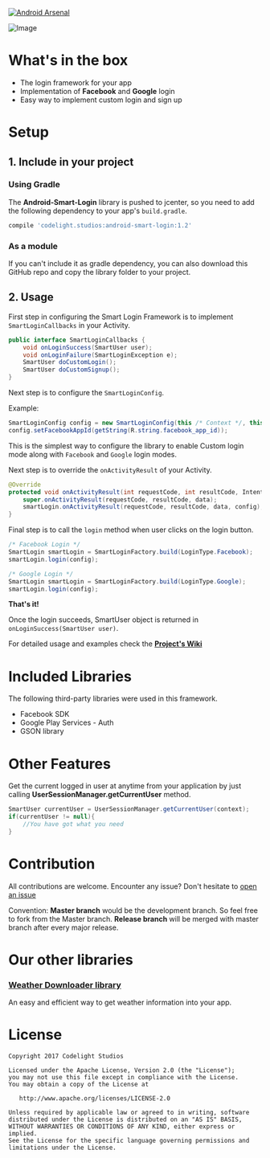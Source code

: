 [![Android Arsenal](https://img.shields.io/badge/Android%20Arsenal-Android%20Smart%20Login-green.svg?style=true)](https://android-arsenal.com/details/1/3026)

![Image](https://raw.githubusercontent.com/CodelightStudios/Android-Smart-Login/master/Screenshots/Info_new.png)

# What's in the box

- The login framework for your app
- Implementation of **Facebook** and **Google** login
- Easy way to implement custom login and sign up

# Setup
## 1. Include in your project

### Using Gradle
The **Android-Smart-Login** library is pushed to jcenter, so you need to add the following dependency to your app's `build.gradle`.

```gradle
compile 'codelight.studios:android-smart-login:1.2'
```

### As a module
If you can't include it as gradle dependency, you can also download this GitHub repo and copy the library folder to your project.


## 2. Usage

First step in configuring the Smart Login Framework is to implement `SmartLoginCallbacks` in your Activity.

```java
public interface SmartLoginCallbacks {
    void onLoginSuccess(SmartUser user);
    void onLoginFailure(SmartLoginException e);
    SmartUser doCustomLogin();
    SmartUser doCustomSignup();
}
```

Next step is to configure the `SmartLoginConfig`.

Example:

```java
SmartLoginConfig config = new SmartLoginConfig(this /* Context */, this /* SmartLoginCallbacks */);
config.setFacebookAppId(getString(R.string.facebook_app_id));
```
This is the simplest way to configure the library to enable Custom login mode along with `Facebook` and `Google` login modes.

Next step is to override the `onActivityResult` of your Activity.

```java
@Override
protected void onActivityResult(int requestCode, int resultCode, Intent data) {
    super.onActivityResult(requestCode, resultCode, data);
    smartLogin.onActivityResult(requestCode, resultCode, data, config);
}
```

Final step is to call the `login` method when user clicks on the login button.

```java
/* Facebook Login */
SmartLogin smartLogin = SmartLoginFactory.build(LoginType.Facebook);
smartLogin.login(config);

/* Google Login */
SmartLogin smartLogin = SmartLoginFactory.build(LoginType.Google);
smartLogin.login(config);
```
**That's it!**

Once the login succeeds, SmartUser object is returned in `onLoginSuccess(SmartUser user)`.

For detailed usage and examples check the **[Project's Wiki](https://github.com/CodelightStudios/Android-Smart-Login/wiki)**

# Included Libraries
The following third-party libraries were used in this framework.

- Facebook SDK
- Google Play Services - Auth
- GSON library

# Other Features
Get the current logged in user at anytime from your application by just calling **UserSessionManager.getCurrentUser** method.

```java
SmartUser currentUser = UserSessionManager.getCurrentUser(context);
if(currentUser != null){
    //You have got what you need
}
```
# Contribution
All contributions are welcome. Encounter any issue? Don't hesitate to [open an issue](https://github.com/CodelightStudios/Android-Smart-Login/issues)

Convention: **Master branch** would be the development branch. So feel free to fork from the Master branch. **Release branch** will be merged with master branch after every major release.

# Our other libraries
### [Weather Downloader library](https://github.com/CodelightStudios/Weather-Downloader)
An easy and efficient way to get weather information into your app.

# License

    Copyright 2017 Codelight Studios

    Licensed under the Apache License, Version 2.0 (the "License");
    you may not use this file except in compliance with the License.
    You may obtain a copy of the License at

       http://www.apache.org/licenses/LICENSE-2.0

    Unless required by applicable law or agreed to in writing, software
    distributed under the License is distributed on an "AS IS" BASIS,
    WITHOUT WARRANTIES OR CONDITIONS OF ANY KIND, either express or implied.
    See the License for the specific language governing permissions and
    limitations under the License.
